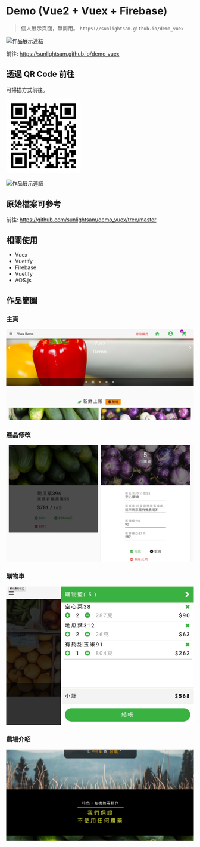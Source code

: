 # Demo (Vue2 + Vuex + Firebase)

> 個人展示頁面，無商用。
> `https://sunlightsam.github.io/demo_vuex`

![作品展示連結](https://sunlightsam.github.io/demo_vuex/)

前往: <https://sunlightsam.github.io/demo_vuex>

## 透過 QR Code 前往

可掃描方式前往。

![掃描前往](https://github.com/sunlightsam/demo_vuex/blob/gh-pages/about_readme/demo_link.png)

![作品展示連結](https://sunlightsam.github.io/demo_vuex/)

## 原始檔案可參考

前往: <https://github.com/sunlightsam/demo_vuex/tree/master>

## 相關使用

- Vuex
- Vuetify
- Firebase
- Vuetify
- AOS.js

## 作品簡圖

### 主頁

![主頁](https://github.com/sunlightsam/demo_vuex/blob/gh-pages/about_readme/demo01.jpg)

### 產品修改

![產品修改](https://github.com/sunlightsam/demo_vuex/blob/gh-pages/about_readme/demo02.jpg)

### 購物車

![購物車](https://github.com/sunlightsam/demo_vuex/blob/gh-pages/about_readme/demo03.jpg)

### 農場介紹

![農場介紹](https://github.com/sunlightsam/demo_vuex/blob/gh-pages/about_readme/demo04.jpg)
